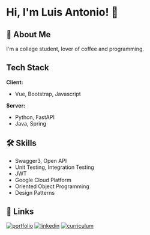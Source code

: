 
# Hi, I'm Luis Antonio! 👋


## 🚀 About Me
I'm a college student, lover of coffee and programming.



## Tech Stack

**Client:**
- Vue, Bootstrap, Javascript

**Server:** 
- Python, FastAPI
- Java, Spring


## 🛠 Skills
- Swagger3, Open API
- Unit Testing, Integration Testing
- JWT
- Google Cloud Platform
- Oriented Object Programming
- Design Patterns


## 🔗 Links
[![portfolio](https://img.shields.io/badge/portfolio-000?style=for-the-badge&logo=ko-fi&logoColor=white)](https://ko-fi.com/luisantonio)
[![linkedin](https://img.shields.io/badge/linkedin-0A66C2?style=for-the-badge&logo=linkedin&logoColor=white)](https://www.linkedin.com/in/oliveraluis11/)
[![curriculum](https://img.shields.io/badge/curriculum_vitae-EB883B?style=for-the-badge&logo=google-drive&logoColor=white)](https://drive.google.com/file/d/1ZvLaEbBoBTwcswq3dn9zMfQkMvlORZ1T/view)

